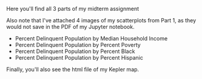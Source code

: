 Here you'll find all 3 parts of my midterm assignment


Also note that I've attached 4 images of my scatterplots from Part 1, as they would not save in the PDF of my Jupyter notebook.
* Percent Delinquent Population by Median Household Income 
* Percent Delinquent Population by Percent Poverty 
* Percent Delinquent Population by Percent Black
* Percent Delinquent Population by Percent Hispanic

Finally, you'll also see the html file of my Kepler map. 
